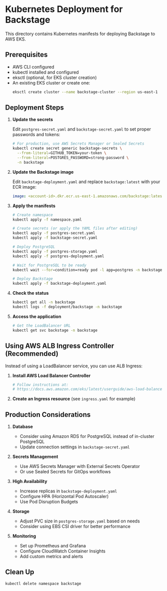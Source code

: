 # Kubernetes Deployment for Backstage

This directory contains Kubernetes manifests for deploying Backstage to AWS EKS.

## Prerequisites

- AWS CLI configured
- kubectl installed and configured
- eksctl (optional, for EKS cluster creation)
- An existing EKS cluster or create one:
  ```bash
  eksctl create cluster --name backstage-cluster --region us-east-1
  ```

## Deployment Steps

1. **Update the secrets**

   Edit `postgres-secret.yaml` and `backstage-secret.yaml` to set proper passwords and tokens:

   ```bash
   # For production, use AWS Secrets Manager or Sealed Secrets
   kubectl create secret generic backstage-secrets \
     --from-literal=GITHUB_TOKEN=your-token \
     --from-literal=POSTGRES_PASSWORD=strong-password \
     -n backstage
   ```

2. **Update the Backstage image**

   Edit `backstage-deployment.yaml` and replace `backstage:latest` with your ECR image:

   ```yaml
   image: <account-id>.dkr.ecr.us-east-1.amazonaws.com/backstage:latest
   ```

3. **Apply the manifests**

   ```bash
   # Create namespace
   kubectl apply -f namespace.yaml

   # Create secrets (or apply the YAML files after editing)
   kubectl apply -f postgres-secret.yaml
   kubectl apply -f backstage-secret.yaml

   # Deploy PostgreSQL
   kubectl apply -f postgres-storage.yaml
   kubectl apply -f postgres-deployment.yaml

   # Wait for PostgreSQL to be ready
   kubectl wait --for=condition=ready pod -l app=postgres -n backstage --timeout=300s

   # Deploy Backstage
   kubectl apply -f backstage-deployment.yaml
   ```

4. **Check the status**

   ```bash
   kubectl get all -n backstage
   kubectl logs -f deployment/backstage -n backstage
   ```

5. **Access the application**
   ```bash
   # Get the LoadBalancer URL
   kubectl get svc backstage -n backstage
   ```

## Using AWS ALB Ingress Controller (Recommended)

Instead of using a LoadBalancer service, you can use ALB Ingress:

1. **Install AWS Load Balancer Controller**

   ```bash
   # Follow instructions at:
   # https://docs.aws.amazon.com/eks/latest/userguide/aws-load-balancer-controller.html
   ```

2. **Create an Ingress resource** (see `ingress.yaml` for example)

## Production Considerations

1. **Database**

   - Consider using Amazon RDS for PostgreSQL instead of in-cluster PostgreSQL
   - Update connection settings in `backstage-secret.yaml`

2. **Secrets Management**

   - Use AWS Secrets Manager with External Secrets Operator
   - Or use Sealed Secrets for GitOps workflows

3. **High Availability**

   - Increase replicas in `backstage-deployment.yaml`
   - Configure HPA (Horizontal Pod Autoscaler)
   - Use Pod Disruption Budgets

4. **Storage**

   - Adjust PVC size in `postgres-storage.yaml` based on needs
   - Consider using EBS CSI driver for better performance

5. **Monitoring**
   - Set up Prometheus and Grafana
   - Configure CloudWatch Container Insights
   - Add custom metrics and alerts

## Clean Up

```bash
kubectl delete namespace backstage
```
